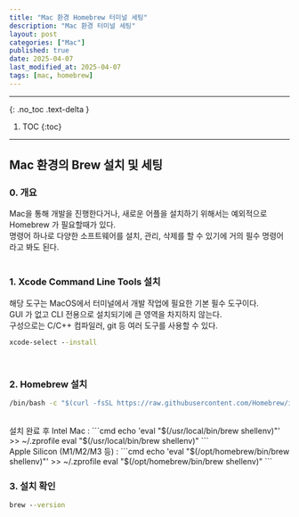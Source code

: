 ```yaml
---
title: "Mac 환경 Homebrew 터미널 세팅"
description: "Mac 환경 터미널 세팅"
layout: post
categories: ["Mac"]
published: true
date: 2025-04-07
last_modified_at: 2025-04-07
tags: [mac, homebrew]
---
```

---
{: .no_toc .text-delta }

1. TOC
{:toc}
---

<!-- 글의 제목은 ##
    나머지 큰 제목은 ###
    이후 나머지는 3개이상 -->

## Mac 환경의 Brew 설치 및 세팅

### 0. 개요
Mac을 통해 개발을 진행한다거나, 새로운 어플을 설치하기 위해서는 예외적으로 Homebrew 가 필요할때가 있다.<br>
명령어 하나로 다양한 소프트웨어를 설치, 관리, 삭제를 할 수 있기에 거의 필수 명령어라고 봐도 된다.<br>
<br>

### 1. Xcode Command Line Tools 설치
해당 도구는 MacOS에서 터미널에서 개발 작업에 필요한 기본 필수 도구이다.<br>
GUI 가 없고 CLI 전용으로 설치되기에 큰 영역을 차지하지 않는다.<br>
구성으로는 C/C++ 컴파일러, git 등 여러 도구를 사용할 수 있다.<br>
```cmd
xcode-select --install
```
<br>

### 2. Homebrew 설치
```cmd
/bin/bash -c "$(curl -fsSL https://raw.githubusercontent.com/Homebrew/install/HEAD/install.sh)"
```
<br>
설치 완료 후
Intel Mac :
```cmd
echo 'eval "$(/usr/local/bin/brew shellenv)"' >> ~/.zprofile
eval "$(/usr/local/bin/brew shellenv)"
```
<br>
Apple Silicon (M1/M2/M3 등) :
```cmd
echo 'eval "$(/opt/homebrew/bin/brew shellenv)"' >> ~/.zprofile
eval "$(/opt/homebrew/bin/brew shellenv)"
```


### 3. 설치 확인
```cmd
brew --version
```
<br>
<br>